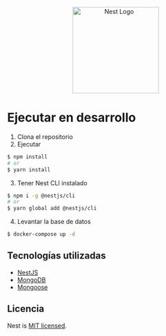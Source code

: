 <p align="center">
  <a href="http://nestjs.com/" target="blank"><img src="https://nestjs.com/img/logo-small.svg" width="200" alt="Nest Logo" /></a>
</p>

# Ejecutar en desarrollo

1. Clona el repositorio
2. Ejecutar
  ```bash
  $ npm install
  # or 
  $ yarn install
  ```

3. Tener Nest CLI instalado
  ```bash
  $ npm i -g @nestjs/cli
  # or
  $ yarn global add @nestjs/cli
  ```

4. Levantar la base de datos
  ```bash
  $ docker-compose up -d
  ```

## Tecnologías utilizadas

- [NestJS](https://nestjs.com/)
- [MongoDB](https://www.mongodb.com/)
- [Mongoose](https://mongoosejs.com/)


## Licencia
  Nest is [MIT licensed](LICENSE).


